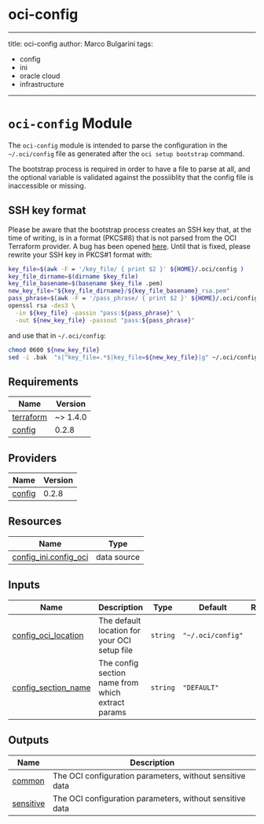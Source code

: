 # oci-config

<!-- BEGINNING OF PRE-COMMIT-TERRAFORM DOCS HOOK -->
---
title: oci-config
author: Marco Bulgarini
tags:
- config
- ini
- oracle cloud
- infrastructure
---

# `oci-config` Module

The `oci-config` module is intended to parse the configuration in the `~/.oci/config` file as generated after the `oci setup bootstrap` command.

The bootstrap process is required in order to have a file to parse at all, and the optional variable is validated against the possiiblity that the config file is inaccessible or missing.

## SSH key format

Please be aware that the bootstrap process creates an SSH key that, at the time of writing, is in a format (PKCS#8) that is not parsed from the OCI Terraform provider. A bug has been opened [here](https://github.com/oracle/terraform-provider-oci/issues/1647). Until that is fixed, please rewrite your SSH key in PKCS#1 format with:

```bash
key_file=$(awk -F = '/key_file/ { print $2 }' ${HOME}/.oci/config )
key_file_dirname=$(dirname $key_file)
key_file_basename=$(basename $key_file .pem)
new_key_file="${key_file_dirname}/${key_file_basename}_rsa.pem"
pass_phrase=$(awk -F = '/pass_phrase/ { print $2 }' ${HOME}/.oci/config )
openssl rsa -des3 \
  -in ${key_file} -passin "pass:${pass_phrase}" \
  -out ${new_key_file} -passout "pass:${pass_phrase}"
```

and use that in `~/.oci/config`:

```bash
chmod 0600 ${new_key_file}
sed -i .bak  "s|^key_file=.*$|key_file=${new_key_file}|g" ~/.oci/config
```

## Requirements

| Name | Version |
|------|---------|
| <a name="requirement_terraform"></a> [terraform](#requirement\_terraform) | ~> 1.4.0 |
| <a name="requirement_config"></a> [config](#requirement\_config) | 0.2.8 |

## Providers

| Name | Version |
|------|---------|
| <a name="provider_config"></a> [config](#provider\_config) | 0.2.8 |

## Resources

| Name | Type |
|------|------|
| [config_ini.config_oci](https://registry.terraform.io/providers/alabuel/config/0.2.8/docs/data-sources/ini) | data source |

## Inputs

| Name | Description | Type | Default | Required |
|------|-------------|------|---------|:--------:|
| <a name="input_config_oci_location"></a> [config\_oci\_location](#input\_config\_oci\_location) | The default location for your OCI setup file | `string` | `"~/.oci/config"` | no |
| <a name="input_config_section_name"></a> [config\_section\_name](#input\_config\_section\_name) | The config section name from which extract params | `string` | `"DEFAULT"` | no |

## Outputs

| Name | Description |
|------|-------------|
| <a name="output_common"></a> [common](#output\_common) | The OCI configuration parameters, without sensitive data |
| <a name="output_sensitive"></a> [sensitive](#output\_sensitive) | The OCI configuration parameters, without sensitive data |
<!-- END OF PRE-COMMIT-TERRAFORM DOCS HOOK -->
